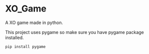 # XO_Game
A XO game made in python.

This project uses pygame so make sure you have pygame package installed.

`pip install pygame`
